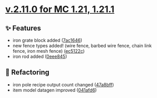 # [v.2.11.0 for MC 1.21, 1.21.1](https://github.com/XxRexRaptorxX/CityCraft/compare/v.2.11.0-dev1...v.2.11.0-dev8)

## ✨ Features

- iron grate block added ([7ac1646](https://github.com/XxRexRaptorxX/CityCraft/commit/7ac164677920073623763b2eaffd71bf6680e0c5))
- new fence types added! (wire fence, barbed wire fence, chain link fence, iron mesh fence) ([ec5122c](https://github.com/XxRexRaptorxX/CityCraft/commit/ec5122c72543b3c2f2fdf153ebff76a4076a0390))
- iron rod added ([0eee845](https://github.com/XxRexRaptorxX/CityCraft/commit/0eee84594161280688706403ade3fde3f7a1605a))

## 🔨 Refactoring

- iron pole recipe output count changed ([47a8bff](https://github.com/XxRexRaptorxX/CityCraft/commit/47a8bff1eac5fe1575d664e9f69cd443795350bc))
- item model datagen improved ([041afd6](https://github.com/XxRexRaptorxX/CityCraft/commit/041afd6748c012f66bbf52f81402194c0308babf))

